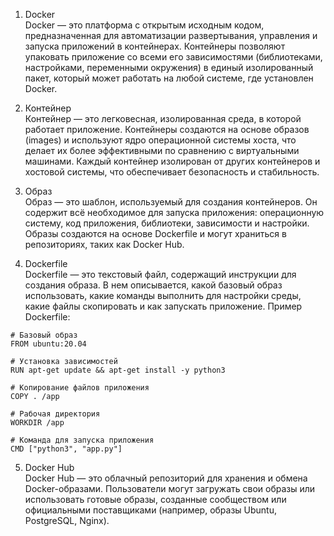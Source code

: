 1. Docker  
Docker — это платформа с открытым исходным кодом, предназначенная для автоматизации развертывания, управления и запуска приложений в контейнерах. Контейнеры позволяют упаковать приложение со всеми его зависимостями (библиотеками, настройками, переменными окружения) в единый изолированный пакет, который может работать на любой системе, где установлен Docker.  
  
2. Контейнер  
Контейнер — это легковесная, изолированная среда, в которой работает приложение. Контейнеры создаются на основе образов (images) и используют ядро операционной системы хоста, что делает их более эффективными по сравнению с виртуальными машинами. Каждый контейнер изолирован от других контейнеров и хостовой системы, что обеспечивает безопасность и стабильность.  
  
3. Образ  
Образ — это шаблон, используемый для создания контейнеров. Он содержит всё необходимое для запуска приложения: операционную систему, код приложения, библиотеки, зависимости и настройки. Образы создаются на основе Dockerfile и могут храниться в репозиториях, таких как Docker Hub.  
  
4. Dockerfile  
Dockerfile — это текстовый файл, содержащий инструкции для создания образа. В нем описывается, какой базовый образ использовать, какие команды выполнить для настройки среды, какие файлы скопировать и как запускать приложение. Пример Dockerfile:  
```
# Базовый образ
FROM ubuntu:20.04

# Установка зависимостей
RUN apt-get update && apt-get install -y python3

# Копирование файлов приложения
COPY . /app

# Рабочая директория
WORKDIR /app

# Команда для запуска приложения
CMD ["python3", "app.py"]
```
5. Docker Hub  
Docker Hub — это облачный репозиторий для хранения и обмена Docker-образами. Пользователи могут загружать свои образы или использовать готовые образы, созданные сообществом или официальными поставщиками (например, образы Ubuntu, PostgreSQL, Nginx).  
